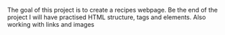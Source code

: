 The goal of this project is to create a recipes webpage. Be the end of the project I will have practised HTML
structure, tags and elements. Also working with links and images
